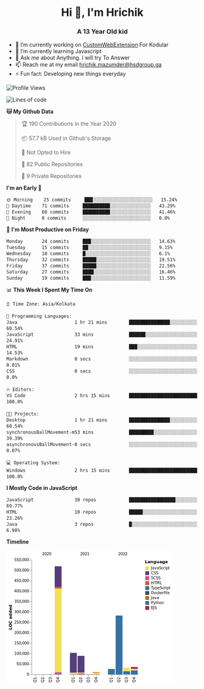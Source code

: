 <h1 align="center">Hi 👋, I'm Hrichik</h1>
<h3 align="center">A 13 Year Old kid</h3>


- 🔭 I’m currently working on [CustomWebExtension](https://github.com/hrichiksite/CustomWebExtension) For Kodular
- 🌱 I’m currently learning Javascript
- 💬 Ask me about Anything. I will try To Answer
- 📫 Reach me at my email hrichik.mazumder@hsdgroup.ga
- ⚡ Fun fact: Developing new things everyday

<!--START_SECTION:waka-->
![Profile Views](http://img.shields.io/badge/Profile%20Views-96-blue)

![Lines of code](https://img.shields.io/badge/From%20Hello%20World%20I%27ve%20Written-3.1%20million%20lines%20of%20code-blue)

**🐱 My Github Data** 

> 🏆 190 Contributions in the Year 2020
 > 
> 📦 57.7 kB Used in Github's Storage 
 > 
> 🚫 Not Opted to Hire
 > 
> 📜 82 Public Repositories
 > 
> 🔑 9 Private Repositories 

**I'm an Early 🐤** 

```text
🌞 Morning    25 commits     ███░░░░░░░░░░░░░░░░░░░░░░   15.24% 
🌆 Daytime    71 commits     ██████████░░░░░░░░░░░░░░░   43.29% 
🌃 Evening    68 commits     ██████████░░░░░░░░░░░░░░░   41.46% 
🌙 Night      0 commits      ░░░░░░░░░░░░░░░░░░░░░░░░░   0.0%

```
📅 **I'm Most Productive on Friday** 

```text
Monday       24 commits     ███░░░░░░░░░░░░░░░░░░░░░░   14.63% 
Tuesday      15 commits     ██░░░░░░░░░░░░░░░░░░░░░░░   9.15% 
Wednesday    10 commits     █░░░░░░░░░░░░░░░░░░░░░░░░   6.1% 
Thursday     32 commits     █████░░░░░░░░░░░░░░░░░░░░   19.51% 
Friday       37 commits     █████░░░░░░░░░░░░░░░░░░░░   22.56% 
Saturday     27 commits     ████░░░░░░░░░░░░░░░░░░░░░   16.46% 
Sunday       19 commits     ███░░░░░░░░░░░░░░░░░░░░░░   11.59%

```


📊 **This Week I Spent My Time On** 

```text
⌚︎ Time Zone: Asia/Kolkata

💬 Programming Languages: 
Java                     1 hr 21 mins        ███████████████░░░░░░░░░░   60.54% 
JavaScript               33 mins             ██████░░░░░░░░░░░░░░░░░░░   24.91% 
HTML                     19 mins             ███░░░░░░░░░░░░░░░░░░░░░░   14.53% 
Markdown                 0 secs              ░░░░░░░░░░░░░░░░░░░░░░░░░   0.01% 
CSS                      0 secs              ░░░░░░░░░░░░░░░░░░░░░░░░░   0.0%

🔥 Editors: 
VS Code                  2 hrs 15 mins       █████████████████████████   100.0%

🐱‍💻 Projects: 
Desktop                  1 hr 21 mins        ███████████████░░░░░░░░░░   60.54% 
synchronousBallMovement-m53 mins             █████████░░░░░░░░░░░░░░░░   39.39% 
asynchronousBallMovement-0 secs              ░░░░░░░░░░░░░░░░░░░░░░░░░   0.07%

💻 Operating System: 
Windows                  2 hrs 15 mins       █████████████████████████   100.0%

```

**I Mostly Code in JavaScript** 

```text
JavaScript               30 repos            █████████████████░░░░░░░░   69.77% 
HTML                     10 repos            █████░░░░░░░░░░░░░░░░░░░░   23.26% 
Java                     3 repos             █░░░░░░░░░░░░░░░░░░░░░░░░   6.98%

```


**Timeline**

![Chart not found](https://github.com/hrichiksite/hrichiksite/blob/master/charts/bar_graph.png) 


<!--END_SECTION:waka-->

